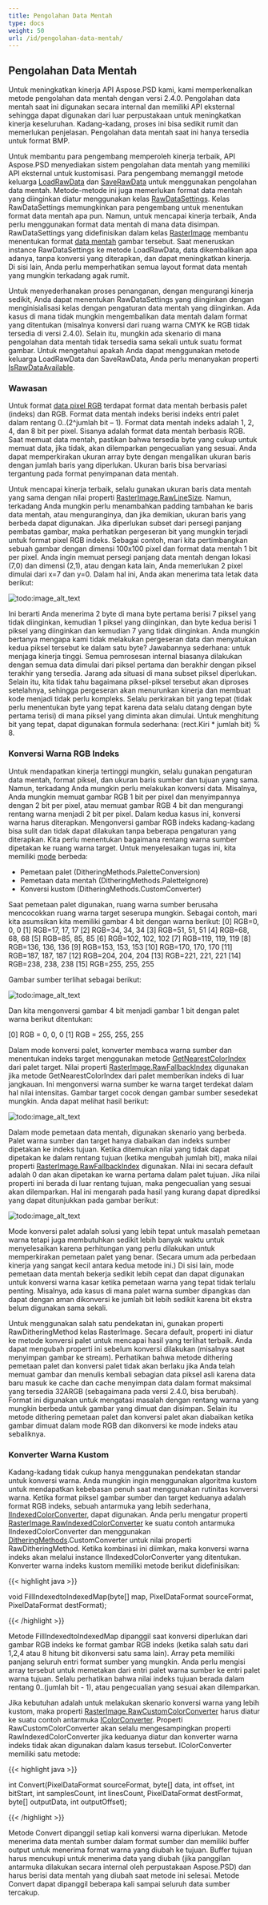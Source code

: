 ```yaml
---
title: Pengolahan Data Mentah
type: docs
weight: 50
url: /id/pengolahan-data-mentah/
---
```


## **Pengolahan Data Mentah**
Untuk meningkatkan kinerja API Aspose.PSD kami, kami memperkenalkan metode pengolahan data mentah dengan versi 2.4.0. Pengolahan data mentah saat ini digunakan secara internal dan memiliki API eksternal sehingga dapat digunakan dari luar perpustakaan untuk meningkatkan kinerja keseluruhan. Kadang-kadang, proses ini bisa sedikit rumit dan memerlukan penjelasan. Pengolahan data mentah saat ini hanya tersedia untuk format BMP.

Untuk membantu para pengembang memperoleh kinerja terbaik, API Aspose.PSD menyediakan sistem pengolahan data mentah yang memiliki API eksternal untuk kustomisasi. Para pengembang memanggil metode keluarga [LoadRawData](https://reference.aspose.com/psd/net/aspose.psd/rasterimage/methods/loadrawdata/index) dan [SaveRawData](https://reference.aspose.com/psd/net/aspose.psd/rasterimage/methods/saverawdata) untuk menggunakan pengolahan data mentah. Metode-metode ini juga memerlukan format data mentah yang diinginkan diatur menggunakan kelas [RawDataSettings](https://reference.aspose.com/psd/net/aspose.psd/rawdatasettings). Kelas RawDataSettings memungkinkan para pengembang untuk menentukan format data mentah apa pun. Namun, untuk mencapai kinerja terbaik, Anda perlu menggunakan format data mentah di mana data disimpan. RawDataSettings yang didefinisikan dalam kelas [RasterImage](https://reference.aspose.com/psd/net/aspose.psd/rasterimage) membantu menentukan format [data mentah](https://reference.aspose.com/psd/net/aspose.psd/rawdatasettings/properties/pixeldataformat) gambar tersebut. Saat meneruskan instance RawDataSettings ke metode LoadRawData, data dikembalikan apa adanya, tanpa konversi yang diterapkan, dan dapat meningkatkan kinerja. Di sisi lain, Anda perlu memperhatikan semua layout format data mentah yang mungkin terkadang agak rumit.

Untuk menyederhanakan proses penanganan, dengan mengurangi kinerja sedikit, Anda dapat menentukan RawDataSettings yang diinginkan dengan menginisialisasi kelas dengan pengaturan data mentah yang diinginkan. Ada kasus di mana tidak mungkin mengembalikan data mentah dalam format yang ditentukan (misalnya konversi dari ruang warna CMYK ke RGB tidak tersedia di versi 2.4.0). Selain itu, mungkin ada skenario di mana pengolahan data mentah tidak tersedia sama sekali untuk suatu format gambar. Untuk mengetahui apakah Anda dapat menggunakan metode keluarga LoadRawData dan SaveRawData, Anda perlu menanyakan properti [IsRawDataAvailable](https://reference.aspose.com/psd/net/aspose.psd/rasterimage/properties/israwdataavailable).
### **Wawasan**
Untuk format [data pixel RGB](https://reference.aspose.com/psd/net/aspose.psd/pixeldataformat) terdapat format data mentah berbasis palet (indeks) dan RGB. Format data mentah indeks berisi indeks entri palet dalam rentang 0..(2^jumlah bit – 1). Format data mentah indeks adalah 1, 2, 4, dan 8 bit per pixel. Sisanya adalah format data mentah berbasis RGB. Saat memuat data mentah, pastikan bahwa tersedia byte yang cukup untuk memuat data, jika tidak, akan dilemparkan pengecualian yang sesuai. Anda dapat memperkirakan ukuran array byte dengan mengalikan ukuran baris dengan jumlah baris yang diperlukan. Ukuran baris bisa bervariasi tergantung pada format penyimpanan data mentah.

Untuk mencapai kinerja terbaik, selalu gunakan ukuran baris data mentah yang sama dengan nilai properti [RasterImage.RawLineSize](https://reference.aspose.com/psd/net/aspose.psd/rasterimage/properties/rawlinesize). Namun, terkadang Anda mungkin perlu menambahkan padding tambahan ke baris data mentah, atau menguranginya, dan jika demikian, ukuran baris yang berbeda dapat digunakan. Jika diperlukan subset dari persegi panjang pembatas gambar, maka perhatikan pergeseran bit yang mungkin terjadi untuk format pixel RGB indeks. Sebagai contoh, mari kita pertimbangkan sebuah gambar dengan dimensi 100x100 pixel dan format data mentah 1 bit per pixel. Anda ingin memuat persegi panjang data mentah dengan lokasi (7,0) dan dimensi (2,1), atau dengan kata lain, Anda memerlukan 2 pixel dimulai dari x=7 dan y=0. Dalam hal ini, Anda akan menerima tata letak data berikut:



![todo:image_alt_text](raw-data-processing_1.png)

Ini berarti Anda menerima 2 byte di mana byte pertama berisi 7 piksel yang tidak diinginkan, kemudian 1 piksel yang diinginkan, dan byte kedua berisi 1 piksel yang diinginkan dan kemudian 7 yang tidak diinginkan. Anda mungkin bertanya mengapa kami tidak melakukan pergeseran data dan menyatukan kedua piksel tersebut ke dalam satu byte? Jawabannya sederhana: untuk menjaga kinerja tinggi. Semua pemrosesan internal biasanya dilakukan dengan semua data dimulai dari piksel pertama dan berakhir dengan piksel terakhir yang tersedia. Jarang ada situasi di mana subset piksel diperlukan. Selain itu, kita tidak tahu bagaimana piksel-piksel tersebut akan diproses setelahnya, sehingga pergeseran akan menurunkan kinerja dan membuat kode menjadi tidak perlu kompleks. Selalu perkirakan bit yang tepat (tidak perlu menentukan byte yang tepat karena data selalu datang dengan byte pertama terisi) di mana piksel yang diminta akan dimulai. Untuk menghitung bit yang tepat, dapat digunakan formula sederhana: (rect.Kiri * jumlah bit) % 8.
### **Konversi Warna RGB Indeks**
Untuk mendapatkan kinerja tertinggi mungkin, selalu gunakan pengaturan data mentah, format piksel, dan ukuran baris sumber dan tujuan yang sama. Namun, terkadang Anda mungkin perlu melakukan konversi data. Misalnya, Anda mungkin memuat gambar RGB 1 bit per pixel dan menyimpannya dengan 2 bit per pixel, atau memuat gambar RGB 4 bit dan mengurangi rentang warna menjadi 2 bit per pixel. Dalam kedua kasus ini, konversi warna harus diterapkan. Mengonversi gambar RGB indeks kadang-kadang bisa sulit dan tidak dapat dilakukan tanpa beberapa pengaturan yang diterapkan. Kita perlu menentukan bagaimana rentang warna sumber dipetakan ke ruang warna target. Untuk menyelesaikan tugas ini, kita memiliki  [mode](https://reference.aspose.com/psd/net/aspose.psd/ditheringmethods) berbeda:

- Pemetaan palet (DitheringMethods.PaletteConversion)
- Pemetaan data mentah (DitheringMethods.PaletteIgnore)
- Konversi kustom (DitheringMethods.CustomConverter)

Saat pemetaan palet digunakan, ruang warna sumber berusaha mencocokkan ruang warna target seserupa mungkin. Sebagai contoh, mari kita asumsikan kita memiliki gambar 4 bit dengan warna berikut:
[0] RGB=0, 0, 0
[1] RGB=17, 17, 17
[2] RGB=34, 34, 34
[3] RGB=51, 51, 51
[4] RGB=68, 68, 68
[5] RGB=85, 85, 85
[6] RGB=102, 102, 102
[7] RGB=119, 119, 119
[8] RGB=136, 136, 136
[9] RGB=153, 153, 153
[10] RGB=170, 170, 170
[11] RGB=187, 187, 187
[12] RGB=204, 204, 204
[13] RGB=221, 221, 221
[14] RGB=238, 238, 238
[15] RGB=255, 255, 255

Gambar sumber terlihat sebagai berikut:



![todo:image_alt_text](raw-data-processing_2.png)

Dan kita mengonversi gambar 4 bit menjadi gambar 1 bit dengan palet warna berikut ditentukan:

[0] RGB = 0, 0, 0
[1] RGB = 255, 255, 255

Dalam mode konversi palet, konverter membaca warna sumber dan menentukan indeks target menggunakan metode [GetNearestColorIndex](https://reference.aspose.com/psd/net/aspose.psd/icolorpalette/methods/getnearestcolorindex/index) dari palet target. Nilai properti [RasterImage.RawFallbackIndex](https://reference.aspose.com/psd/net/aspose.psd/rasterimage/properties/rawfallbackindex) digunakan jika metode GetNearestColorIndex dari palet memberikan indeks di luar jangkauan. Ini mengonversi warna sumber ke warna target terdekat dalam hal nilai intensitas. Gambar target cocok dengan gambar sumber sesedekat mungkin. Anda dapat melihat hasil berikut:


![todo:image_alt_text](raw-data-processing_3.png)

Dalam mode pemetaan data mentah, digunakan skenario yang berbeda. Palet warna sumber dan target hanya diabaikan dan indeks sumber dipetakan ke indeks tujuan. Ketika ditemukan nilai yang tidak dapat dipetakan ke dalam rentang tujuan (ketika mengubah jumlah bit), maka nilai properti [RasterImage.RawFallbackIndex](https://reference.aspose.com/psd/net/aspose.psd/rasterimage/properties/rawfallbackindex) digunakan. Nilai ini secara default adalah 0 dan akan dipetakan ke warna pertama dalam palet tujuan. Jika nilai properti ini berada di luar rentang tujuan, maka pengecualian yang sesuai akan dilemparkan. Hal ini mengarah pada hasil yang kurang dapat diprediksi yang dapat ditunjukkan pada gambar berikut:


![todo:image_alt_text](raw-data-processing_4.png)

Mode konversi palet adalah solusi yang lebih tepat untuk masalah pemetaan warna tetapi juga membutuhkan sedikit lebih banyak waktu untuk menyelesaikan karena perhitungan yang perlu dilakukan untuk memperkirakan pemetaan palet yang benar. (Secara umum ada perbedaan kinerja yang sangat kecil antara kedua metode ini.) Di sisi lain, mode pemetaan data mentah bekerja sedikit lebih cepat dan dapat digunakan untuk konversi warna kasar ketika pemetaan warna yang tepat tidak terlalu penting. Misalnya, ada kasus di mana palet warna sumber dipangkas dan dapat dengan aman dikonversi ke jumlah bit lebih sedikit karena bit ekstra belum digunakan sama sekali.

Untuk menggunakan salah satu pendekatan ini, gunakan properti RawDitheringMethod kelas RasterImage. Secara default, properti ini diatur ke metode konversi palet untuk mencapai hasil yang terlihat terbaik. Anda dapat mengubah properti ini sebelum konversi dilakukan (misalnya saat menyimpan gambar ke stream). Perhatikan bahwa metode dithering pemetaan palet dan konversi palet tidak akan berlaku jika Anda telah memuat gambar dan menulis kembali sebagian data piksel asli karena data baru masuk ke cache dan cache menyimpan data dalam format maksimal yang tersedia 32ARGB (sebagaimana pada versi 2.4.0, bisa berubah). Format ini digunakan untuk mengatasi masalah dengan rentang warna yang mungkin berbeda untuk gambar yang dimuat dan disimpan. Selain itu metode dithering pemetaan palet dan konversi palet akan diabaikan ketika gambar dimuat dalam mode RGB dan dikonversi ke mode indeks atau sebaliknya.
### **Konverter Warna Kustom**
Kadang-kadang tidak cukup hanya menggunakan pendekatan standar untuk konversi warna. Anda mungkin ingin menggunakan algoritma kustom untuk mendapatkan kebebasan penuh saat menggunakan rutinitas konversi warna. Ketika format piksel gambar sumber dan target keduanya adalah format RGB indeks, sebuah antarmuka yang lebih sederhana, [IIndexedColorConverter](https://reference.aspose.com/psd/net/aspose.psd/iindexedcolorconverter), dapat digunakan. Anda perlu mengatur properti [RasterImage.RawIndexedColorConverter](https://reference.aspose.com/psd/net/aspose.psd/rasterimage/properties/rawindexedcolorconverter) ke suatu contoh antarmuka IIndexedColorConverter dan menggunakan [DitheringMethods](https://reference.aspose.com/psd/net/aspose.psd/ditheringmethods).CustomConverter untuk nilai properti RawDitheringMethod. Ketika kombinasi ini diimkan, maka konversi warna indeks akan melalui instance IIndexedColorConverter yang ditentukan. Konverter warna indeks kustom memiliki metode berikut didefinisikan:



{{< highlight java >}}

 void FillIndexedtoIndexedMap(byte[] map, PixelDataFormat sourceFormat, PixelDataFormat destFormat);

{{< /highlight >}}


Metode FillIndexedtoIndexedMap dipanggil saat konversi diperlukan dari gambar RGB indeks ke format gambar RGB indeks (ketika salah satu dari 1,2,4 atau 8 hitung bit dikonversi satu sama lain). Array peta memiliki panjang seluruh entri format sumber yang mungkin. Anda perlu mengisi array tersebut untuk memetakan dari entri palet warna sumber ke entri palet warna tujuan. Selalu perhatikan bahwa nilai indeks tujuan berada dalam rentang 0..(jumlah bit - 1), atau pengecualian yang sesuai akan dilemparkan.

Jika kebutuhan adalah untuk melakukan skenario konversi warna yang lebih kustom, maka properti [RasterImage.RawCustomColorConverter](https://reference.aspose.com/psd/net/aspose.psd/rasterimage/properties/rawcustomcolorconverter) harus diatur ke suatu contoh antarmuka [IColorConverter](https://reference.aspose.com/psd/net/aspose.psd/icolorconverter). Properti RawCustomColorConverter akan selalu mengesampingkan properti RawIndexedColorConverter jika keduanya diatur dan konverter warna indeks tidak akan digunakan dalam kasus tersebut. IColorConverter memiliki satu metode:



{{< highlight java >}}

 int Convert(PixelDataFormat sourceFormat, byte[] data, int offset, int bitStart, int samplesCount, int linesCount, PixelDataFormat destFormat, byte[] outputData, int outputOffset); 

{{< /highlight >}}


Metode Convert dipanggil setiap kali konversi warna diperlukan. Metode menerima data mentah sumber dalam format sumber dan memiliki buffer output untuk menerima format warna yang diubah ke tujuan. Buffer tujuan harus mencukupi untuk menerima data yang diubah (jika panggilan antarmuka dilakukan secara internal oleh perpustakaan Aspose.PSD) dan harus berisi data mentah yang diubah saat metode ini selesai. Metode Convert dapat dipanggil beberapa kali sampai seluruh data sumber tercakup.
